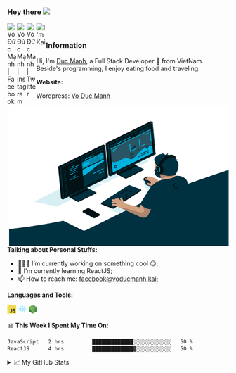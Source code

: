 ### Hey there <img src="https://media.giphy.com/media/hvRJCLFzcasrR4ia7z/giphy.gif" width="25px">
<a href="https://www.facebook.com/voducmanh.kai/">
  <img align="left" alt="Võ Đức Mạnh | Facebook" width="22px" src="https://cdn.jsdelivr.net/npm/simple-icons@v3/icons/facebook.svg" />
</a>
<a href="https://www.instagram.com/voducmanh99/">
  <img align="left" alt="Võ Đức Mạnh | Instagram" width="22px" src="https://cdn.jsdelivr.net/npm/simple-icons@v3/icons/instagram.svg" />
</a>
<a href="https://twitter.com/VoDucManh1999">
  <img align="left" alt="Võ Đức Mạnh | Twitter" width="22px" src="https://cdn.jsdelivr.net/npm/simple-icons@v3/icons/twitter.svg" />
</a>
<a href="https://www.linkedin.com/in/i-m-kai-8976251b4/">
  <img align="left" alt="I'm Kai" width="22px" src="https://cdn.jsdelivr.net/npm/simple-icons@v3/icons/linkedin.svg" />
</a>

<br />

### Information

Hi, I'm [Duc Manh](https://voducmanh.com), a Full Stack Developer 🚀 from VietNam. Beside's programming, I enjoy eating food and traveling.

  <img align="right" alt="GIF" src="https://github.com/voducmanh99/voducmanh99/blob/master/code.gif?raw=true" width="500" height="320" />

**Website:**

Wordpress: [Vo Duc Manh](https://voducmanh.com/)

**Talking about Personal Stuffs:**

- 👨🏽‍💻 I’m currently working on something cool :wink:;
- 🌱 I’m currently learning ReactJS; 
- 📫 How to reach me: [facebook@voducmanh.kai](https://www.facebook.com/voducmanh.kai/);

**Languages and Tools:**  

<code><img height="20" src="https://raw.githubusercontent.com/github/explore/80688e429a7d4ef2fca1e82350fe8e3517d3494d/topics/javascript/javascript.png"></code>
<code><img height="20" src="https://raw.githubusercontent.com/github/explore/80688e429a7d4ef2fca1e82350fe8e3517d3494d/topics/react/react.png"></code>
<code><img height="20" src="https://raw.githubusercontent.com/github/explore/80688e429a7d4ef2fca1e82350fe8e3517d3494d/topics/nodejs/nodejs.png"></code>

📊 **This Week I Spent My Time On:**
<!--START_SECTION:waka-->
```text
JavaScript   2 hrs         █████████████░░░░░░░░░░░░   50 % 
ReactJS      4 hrs         █████████████▓░░░░░░░░░░░   50 % 
```
<!--END_SECTION:waka-->

<details>
<summary>📈 My GitHub Stats</summary>

<p align="center"> <img src="https://github-readme-stats.vercel.app/api?username=voducmanh99&show_icons=true&theme=gotham" alt="voducmanh99" />

</details>


